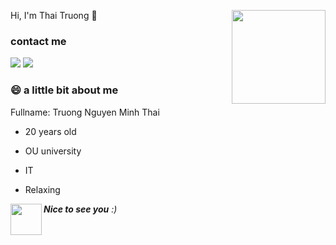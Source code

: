Hi, I'm Thai Truong 🤗
<img align='right' src="https://media.giphy.com/media/2hw8p8TpG8CgvuQOCT/giphy.gif" width="150">

### contact me
[![](https://img.shields.io/badge/Facebook-NguyễnMinhThái-blue)](https://www.facebook.com/swan.uahage )
[![](https://img.shields.io/badge/Gmail-minthai222%40gmail.com-green)](mailto:minthai222@gmail.com)

### 😄 a little bit about me
Fullname: Truong Nguyen Minh Thai

* 20 years old
- OU university
+ IT
* Relaxing

<div>
<img align= 'left' src="https://media.giphy.com/media/bcKmIWkUMCjVm/giphy.gif" width="50"> <em><b> Nice to see you</b></b> :)</em>
</div>
